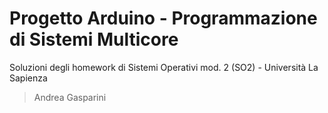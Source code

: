# Progetto Arduino - Programmazione di Sistemi Multicore

Soluzioni degli homework di Sistemi Operativi mod. 2 (SO2) - Università La Sapienza

> Andrea Gasparini
